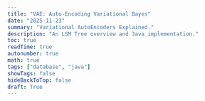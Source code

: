 ```yaml
---
title: "VAE: Auto-Encoding Variational Bayes"
date: "2025-11-23"
summary: "Variational AutoEncoders Explained."
description: "An LSM Tree overview and Java implementation."
toc: true
readTime: true
autonumber: true
math: true
tags: ["database", "java"]
showTags: false
hideBackToTop: false
draft: True
---
```



